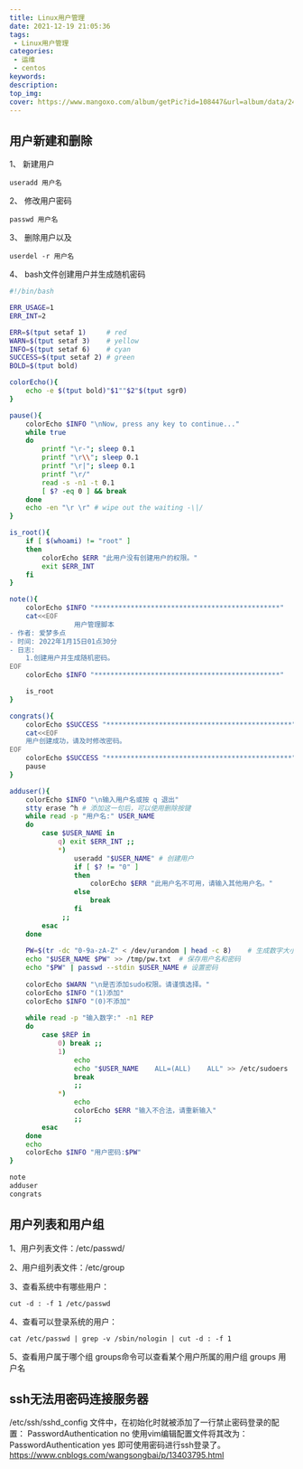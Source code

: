 ```yaml
---
title: Linux用户管理
date: 2021-12-19 21:05:36
tags: 
 - Linux用户管理
categories:
 - 运维
 - centos
keywords:
description:
top_img:
cover: https://www.mangoxo.com/album/getPic?id=108447&url=album/data/2433/5a90071b59714d459b11f78cb0bb4a88.jpg
---
```

## 用户新建和删除

1、 新建用户
```
useradd 用户名
```

2、 修改用户密码
```
passwd 用户名
```

3、 删除用户以及
```
userdel -r 用户名
```

4、 bash文件创建用户并生成随机密码
```bash
#!/bin/bash

ERR_USAGE=1
ERR_INT=2

ERR=$(tput setaf 1)     # red
WARN=$(tput setaf 3)    # yellow
INFO=$(tput setaf 6)    # cyan
SUCCESS=$(tput setaf 2) # green
BOLD=$(tput bold)

colorEcho(){
    echo -e $(tput bold)"$1""$2"$(tput sgr0)
}

pause(){
    colorEcho $INFO "\nNow, press any key to continue..."
    while true
    do
        printf "\r-"; sleep 0.1
        printf "\r\\"; sleep 0.1
        printf "\r|"; sleep 0.1
        printf "\r/"
        read -s -n1 -t 0.1
        [ $? -eq 0 ] && break
    done
    echo -en "\r \r" # wipe out the waiting -\|/
}

is_root(){
    if [ $(whoami) != "root" ]
    then
        colorEcho $ERR "此用户没有创建用户的权限。"
        exit $ERR_INT
    fi
}

note(){
	colorEcho $INFO "**********************************************"
	cat<<EOF
                用户管理脚本
- 作者: 爱梦多点
- 时间: 2022年1月15日01点30分
- 日志:
    1.创建用户并生成随机密码。
EOF
	colorEcho $INFO "**********************************************"

	is_root
}

congrats(){
	colorEcho $SUCCESS "**********************************************"
	cat<<EOF
    用户创建成功，请及时修改密码。
EOF
	colorEcho $SUCCESS "**********************************************"
	pause
}

adduser(){
    colorEcho $INFO "\n输入用户名或按 q 退出"
    stty erase ^h # 添加这一句后，可以使用删除按键
    while read -p "用户名:" USER_NAME
    do
		case $USER_NAME in
			q) exit $ERR_INT ;;
			*) 
                useradd "$USER_NAME" # 创建用户
                if [ $? != "0" ]
                then
                    colorEcho $ERR "此用户名不可用，请输入其他用户名。"
                else
                    break
                fi
             ;;
		esac
    done
   
    PW=$(tr -dc "0-9a-zA-Z" < /dev/urandom | head -c 8)    # 生成数字大小写，八位随机数
    echo "$USER_NAME $PW" >> /tmp/pw.txt  # 保存用户名和密码
    echo "$PW" | passwd --stdin $USER_NAME # 设置密码
    
    colorEcho $WARN "\n是否添加sudo权限。请谨慎选择。" 
    colorEcho $INFO "(1)添加" 
    colorEcho $INFO "(0)不添加" 
   
    while read -p "输入数字:" -n1 REP
    do
		case $REP in
			0) break ;;
			1) 
                echo
                echo "$USER_NAME    ALL=(ALL)    ALL" >> /etc/sudoers 
                break
                ;;
			*) 
                echo
                colorEcho $ERR "输入不合法，请重新输入" 
                ;;
		esac
    done
    echo
    colorEcho $INFO "用户密码:$PW"
}

note
adduser
congrats

```

## 用户列表和用户组
1、用户列表文件：/etc/passwd/

2、用户组列表文件：/etc/group

3、查看系统中有哪些用户：
```
cut -d : -f 1 /etc/passwd
```

4、查看可以登录系统的用户：
```
cat /etc/passwd | grep -v /sbin/nologin | cut -d : -f 1
```

5、查看用户属于哪个组
groups命令可以查看某个用户所属的用户组
groups 用户名

## ssh无法用密码连接服务器
/etc/ssh/sshd_config 文件中，在初始化时就被添加了一行禁止密码登录的配置：
PasswordAuthentication no
使用vim编辑配置文件将其改为：
PasswordAuthentication yes
即可使用密码进行ssh登录了。
https://www.cnblogs.com/wangsongbai/p/13403795.html